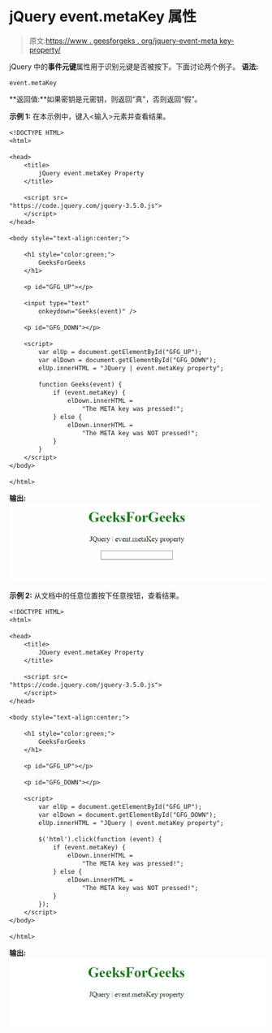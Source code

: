# jQuery event.metaKey 属性

> 原文:[https://www . geesforgeks . org/jquery-event-meta key-property/](https://www.geeksforgeeks.org/jquery-event-metakey-property/)

jQuery 中的**事件元键**属性用于识别元键是否被按下。下面讨论两个例子。
**语法:**

```
event.metaKey
```

**返回值:**如果密钥是元密钥，则返回“真”，否则返回“假”。

**示例 1:** 在本示例中，键入<输入>元素并查看结果。

```
<!DOCTYPE HTML>
<html>

<head>
    <title>
        jQuery event.metaKey Property
    </title>

    <script src=
"https://code.jquery.com/jquery-3.5.0.js">
    </script>
</head>

<body style="text-align:center;">

    <h1 style="color:green;">
        GeeksForGeeks
    </h1>

    <p id="GFG_UP"></p>

    <input type="text" 
        onkeydown="Geeks(event)" />

    <p id="GFG_DOWN"></p>

    <script>
        var elUp = document.getElementById("GFG_UP");
        var elDown = document.getElementById("GFG_DOWN");
        elUp.innerHTML = "JQuery | event.metaKey property";

        function Geeks(event) {
            if (event.metaKey) {
                elDown.innerHTML = 
                    "The META key was pressed!";
            } else {
                elDown.innerHTML = 
                    "The META key was NOT pressed!";
            }
        } 
    </script>
</body>

</html>
```

**输出:**
![](img/e262455548d73861eb0d656930e452f9.png)

**示例 2:** 从文档中的任意位置按下任意按钮，查看结果。

```
<!DOCTYPE HTML>
<html>

<head>
    <title>
        JQuery event.metaKey Property
    </title>

    <script src=
"https://code.jquery.com/jquery-3.5.0.js">
    </script>
</head>

<body style="text-align:center;">

    <h1 style="color:green;">
        GeeksForGeeks
    </h1>

    <p id="GFG_UP"></p>

    <p id="GFG_DOWN"></p>

    <script>
        var elUp = document.getElementById("GFG_UP");
        var elDown = document.getElementById("GFG_DOWN");
        elUp.innerHTML = "JQuery | event.metaKey property";

        $('html').click(function (event) {
            if (event.metaKey) {
                elDown.innerHTML = 
                    "The META key was pressed!";
            } else {
                elDown.innerHTML = 
                    "The META key was NOT pressed!";
            }
        }); 
    </script>
</body>

</html>
```

**输出:**
![](img/9500a6538da3bbdade61aef2662f8b79.png)